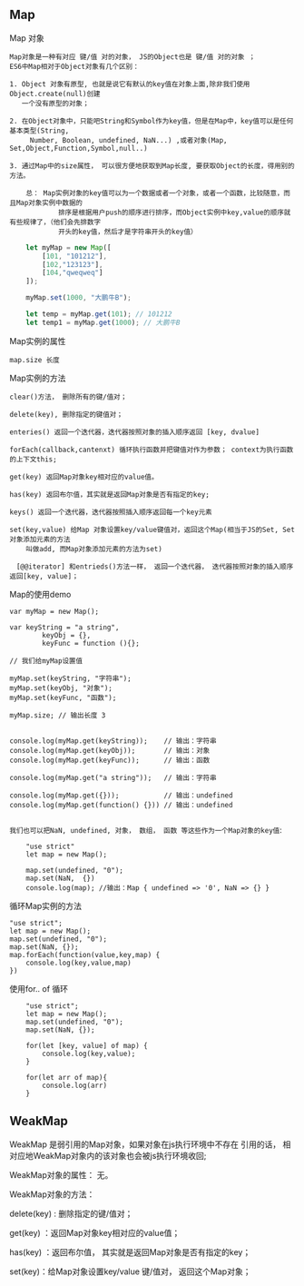 ## Map

Map 对象
```
Map对象是一种有对应 键/值 对的对象， JS的Object也是 键/值 对的对象 ；
ES6中Map相对于Object对象有几个区别：

1. Object 对象有原型, 也就是说它有默认的key值在对象上面,除非我们使用Object.create(null)创建
   一个没有原型的对象；

2. 在Object对象中，只能吧String和Symbol作为key值，但是在Map中，key值可以是任何基本类型(String,
	 Number, Boolean, undefined, NaN...) ,或者对象(Map, Set,Object,Function,Symbol,null..)

3. 通过Map中的size属性， 可以很方便地获取到Map长度, 要获取Object的长度，得用别的方法。

	总： Map实例对象的key值可以为一个数据或者一个对象，或者一个函数，比较随意，而且Map对象实例中数据的
			排序是根据用户push的顺序进行排序，而Object实例中key,value的顺序就有些规律了，（他们会先排数字
			开头的key值，然后才是字符串开头的key值）

```

```js
	let myMap = new Map([
		[101, "101212"],
		[102,"123123"],
		[104,"qweqweq"]
	]);

	myMap.set(1000, "大鹏牛B");

	let temp = myMap.get(101); // 101212
	let temp1 = myMap.get(1000); // 大鹏牛B

```


Map实例的属性
```
map.size 长度
```

Map实例的方法
```
clear()方法， 删除所有的键/值对；

delete(key), 删除指定的键值对；

enteries() 返回一个迭代器，迭代器按照对象的插入顺序返回 [key, dvalue]

forEach(callback,cantenxt) 循环执行函数并把键值对作为参数； context为执行函数的上下文this;

get(key) 返回Map对象key相对应的value值。 

has(key) 返回布尔值，其实就是返回Map对象是否有指定的key;

keys() 返回一个迭代器，迭代器按照插入顺序返回每一个key元素

set(key,value) 给Map 对象设置key/value键值对，返回这个Map(相当于JS的Set, Set对象添加元素的方法
	叫做add, 而Map对象添加元素的方法为set)

　[@@iterator] 和entrieds()方法一样， 返回一个迭代器， 迭代器按照对象的插入顺序返回[key, value]；
```

Map的使用demo

```
var myMap = new Map();

var keyString = "a string",
		keyObj = {},
		keyFunc = function (){};

// 我们给myMap设置值

myMap.set(keyString, "字符串");
myMap.set(keyObj, "对象");
myMap.set(keyFunc, "函数");

myMap.size; // 输出长度 3


console.log(myMap.get(keyString));    // 输出：字符串
console.log(myMap.get(keyObj));       // 输出：对象
console.log(myMap.get(keyFunc));      // 输出：函数

console.log(myMap.get("a string"));   // 输出：字符串

console.log(myMap.get({}));           // 输出：undefined
console.log(myMap.get(function() {})) // 输出：undefined


```

`我们也可以把NaN, undefined, 对象， 数组， 函数 等这些作为一个Map对象的key值`:
```
	"use strict"
	let map = new Map();

	map.set(undefined, "0");
	map.set(NaN,  {})
	console.log(map); //输出：Map { undefined => '0', NaN => {} }

```

循环Map实例的方法
```
"use strict";
let map = new Map();
map.set(undefined, "0");
map.set(NaN, {});
map.forEach(function(value,key,map) {
	console.log(key,value,map)
})
```

使用for.. of 循环

```
	"use strict";
	let map = new Map();
	map.set(undefined, "0");
	map.set(NaN, {});

	for(let [key, value] of map) {
		console.log(key,value);
	}

	for(let arr of map){
		console.log(arr)
	}

```

## WeakMap

WeakMap 是弱引用的Map对象，如果对象在js执行环境中不存在 引用的话， 相对应地WeakMap对象内的该对象也会被js执行环境收回;   

WeakMap对象的属性： 无。  


WeakMap对象的方法：   

delete(key) : 删除指定的键/值对；

get(key) ：返回Map对象key相对应的value值；

has(key) ：返回布尔值， 其实就是返回Map对象是否有指定的key；

set(key)：给Map对象设置key/value 键/值对， 返回这个Map对象；

























　
